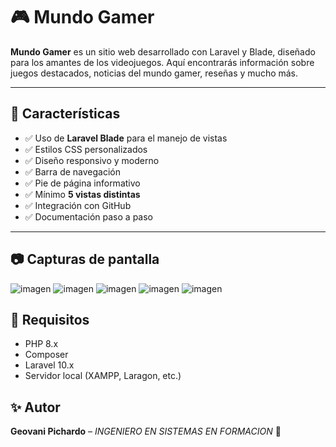 # 🎮 Mundo Gamer

**Mundo Gamer** es un sitio web desarrollado con Laravel y Blade, diseñado para los amantes de los videojuegos. Aquí encontrarás información sobre juegos destacados, noticias del mundo gamer, reseñas y mucho más.

---

## 🚀 Características

- ✅ Uso de **Laravel Blade** para el manejo de vistas
- ✅ Estilos CSS personalizados
- ✅ Diseño responsivo y moderno
- ✅ Barra de navegación
- ✅ Pie de página informativo
- ✅ Mínimo **5 vistas distintas**
- ✅ Integración con GitHub
- ✅ Documentación paso a paso

---

## 📷 Capturas de pantalla

![imagen](https://github.com/user-attachments/assets/e1a3e238-071a-46e8-a16b-822583ef94ca)
![imagen](https://github.com/user-attachments/assets/cb70049d-925f-4e7a-bbe9-9897a5057886)
![imagen](https://github.com/user-attachments/assets/8267a33d-2a68-4be4-82a0-14297dbdab6b)
![imagen](https://github.com/user-attachments/assets/5fdfbe13-1902-4818-8393-94f2817ced45)
![imagen](https://github.com/user-attachments/assets/5ad33ea3-68d3-4240-931f-4b9549626b05)

## 📌 Requisitos

- PHP 8.x
- Composer
- Laravel 10.x
- Servidor local (XAMPP, Laragon, etc.)


## ✨ Autor

**Geovani Pichardo** – *INGENIERO EN SISTEMAS EN FORMACION* 🚀  
